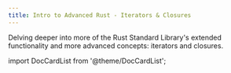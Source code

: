 ```yaml
---
title: Intro to Advanced Rust - Iterators & Closures
---
```


Delving deeper into more of the Rust Standard Library's extended functionality and more advanced
concepts: iterators and closures.

import DocCardList from '@theme/DocCardList';

<DocCardList />
